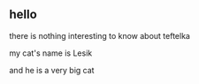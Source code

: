 ## hello

there is nothing interesting to know about teftelka

my cat's name is Lesik 

and he is a very big cat
